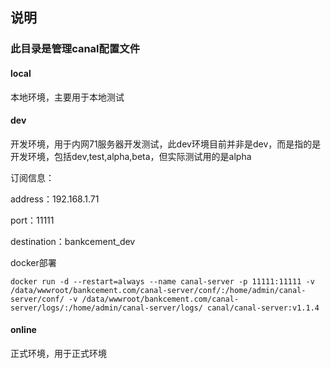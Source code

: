 ## 说明

### **此目录是管理canal配置文件**

#### **local**

本地环境，主要用于本地测试

#### **dev**

开发环境，用于内网71服务器开发测试，此dev环境目前并非是dev，而是指的是开发环境，包括dev,test,alpha,beta，但实际测试用的是alpha

订阅信息：

address：192.168.1.71

port：11111

destination：bankcement_dev


docker部署

`docker run -d --restart=always --name canal-server -p 11111:11111 -v /data/wwwroot/bankcement.com/canal-server/conf/:/home/admin/canal-server/conf/ -v /data/wwwroot/bankcement.com/canal-server/logs/:/home/admin/canal-server/logs/ canal/canal-server:v1.1.4`

#### **online**

正式环境，用于正式环境

